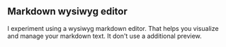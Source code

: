 ## Markdown wysiwyg editor

I experiment using a wysiwyg markdown editor. That helps you visualize and manage your markdown text. It don't use a additional preview.
